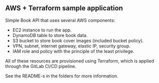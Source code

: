 ## AWS + Terraform sample application

Simple Book API that uses several AWS components:

 - EC2 instance to run the app.
 - DynamoDB table to store book data.
 - S3 bucket to store book cover images (included bucket policy).
 - VPN, subnet, internet gateway, elastic IP, security group.
 - IAM role and policy with the principle of the least privilege.

All of these resources are provisioned using Terraform, which is applied through the 
GitLab CI/CD pipeline.

See the README-s in the folders for more information.



